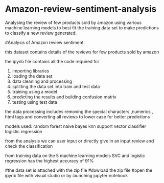 # Amazon-review-sentiment-analysis
Analysing the review of few products sold by amazon using various machine learning models to best fit the training data set to make predictions to classify a new review generated.


#Analysis of Amazon review sentiment 

this dataset contains details of the reviews for few products sold by amazon 

the ipynb file contains all the code required for 
1. importing libraries
2. loading the data set
3. data cleaning and processing 
4. splitting the data set into train and test data
5. training using a model
6. predicting the results and building confusion matrix
7. testing using test data  

the data processing includes removing the special characters ,numerics , html tags and converting all reviews to lower case for better predictions

models used:
    random forest 
    naive bayes
    knn 
    support vector classifier
    logistic regression 

from the analysis we can user input or directly give in an input review and check the classification 

from training data on the 5 machine learning models 
    SVC and logistic regression has the highest accuracy of 91%

#the data set is attached with the zip file 
#dowload the zip file 
#open the ipynb file with visual studio or by launching jupyter notebook
